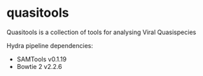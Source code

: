 quasitools
==========

Quasitools is a collection of tools for analysing Viral Quasispecies

Hydra pipeline dependencies:
* SAMTools v0.1.19
* Bowtie 2 v2.2.6
